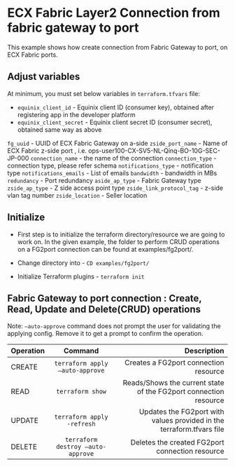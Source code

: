 # ECX Fabric Layer2 Connection from fabric gateway to port

This example shows how create connection from Fabric Gateway to port, on ECX Fabric ports.

## Adjust variables
At minimum, you must set below variables in `terraform.tfvars` file:

* `equinix_client_id` - Equinix client ID (consumer key), obtained after
  registering app in the developer platform
* `equinix_client_secret` - Equinix client secret ID (consumer secret),
  obtained same way as above

`fg_uuid` - UUID of ECX Fabric Gateway on a-side
`zside_port_name` -  Name of ECX Fabric z-side port , i.e. ops-user100-CX-SV5-NL-Qinq-BO-10G-SEC-JP-000
`connection_name` - the name of the connection
`connection_type` - connection type, please refer schema
`notifications_type` - notification type
`notifications_emails` - List of emails
`bandwidth` - bandwidth in MBs
`redundancy` - Port redundancy
`aside_ap_type` - Fabric Gateway type
`zside_ap_type` - Z side access point type
`zside_link_protocol_tag` - z-side vlan tag number
`zside_location` - Seller location

## Initialize
- First step is to initialize the terraform directory/resource we are going to work on.
  In the given example, the folder to perform CRUD operations on a FG2port connection can be found at examples/fg2port/.

- Change directory into - `CD examples/fg2port/`
- Initialize Terraform plugins - `terraform init`

## Fabric Gateway to port connection : Create, Read, Update and Delete(CRUD) operations
Note: `–auto-approve` command does not prompt the user for validating the applying config. Remove it to get a prompt to confirm the operation.

| Operation |              Command              |                                                           Description |
|:----------|:---------------------------------:|----------------------------------------------------------------------:|
| CREATE    |  `terraform apply –auto-approve`  |                                 Creates a FG2port connection resource |
| READ      |         `terraform show`          |      Reads/Shows the current state of the FG2port connection resource |
| UPDATE    |    `terraform apply -refresh`     | Updates the FG2port with values provided in the terraform.tfvars file |
| DELETE    | `terraform destroy –auto-approve` |                       Deletes the created FG2port connection resource |